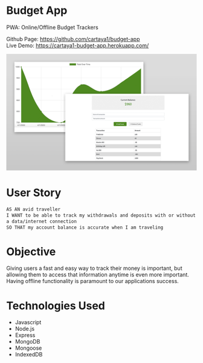# Budget App
PWA: Online/Offline Budget Trackers

Github Page: https://github.com/cartaya1/budget-app</br>
Live Demo: https://cartaya1-budget-app.herokuapp.com/</br>

![budget-tracker](/sample.png)

# User Story
```
AS AN avid traveller
I WANT to be able to track my withdrawals and deposits with or without a data/internet connection
SO THAT my account balance is accurate when I am traveling
```

# Objective
Giving users a fast and easy way to track their money is important, but allowing them to access that information anytime is even more important. Having offline functionality is paramount to our applications success.

# Technologies Used
* Javascript
* Node.js
* Express
* MongoDB
* Mongoose
* IndexedDB
